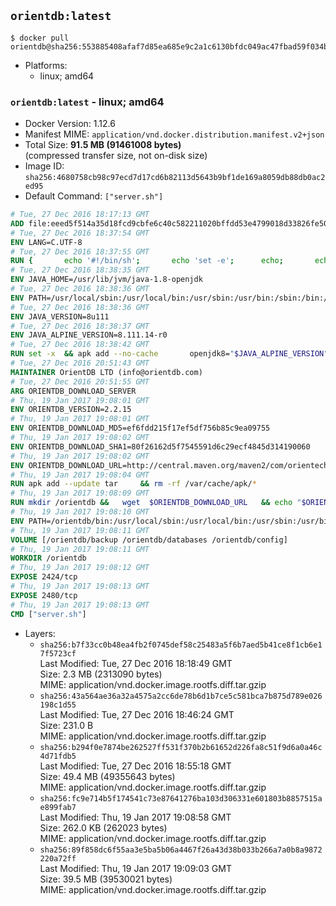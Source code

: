 ## `orientdb:latest`

```console
$ docker pull orientdb@sha256:553885408afaf7d85ea685e9c2a1c6130bfdc049ac47fbad59f034b0bd190167
```

-	Platforms:
	-	linux; amd64

### `orientdb:latest` - linux; amd64

-	Docker Version: 1.12.6
-	Manifest MIME: `application/vnd.docker.distribution.manifest.v2+json`
-	Total Size: **91.5 MB (91461008 bytes)**  
	(compressed transfer size, not on-disk size)
-	Image ID: `sha256:4680758cb98c97ecd7d17cd6b82113d5643b9bf1de169a8059db88db0ac2ed95`
-	Default Command: `["server.sh"]`

```dockerfile
# Tue, 27 Dec 2016 18:17:13 GMT
ADD file:eeed5f514a35d18fcd9cbfe6c40c582211020bffdd53e4799018d33826fe5067 in / 
# Tue, 27 Dec 2016 18:37:54 GMT
ENV LANG=C.UTF-8
# Tue, 27 Dec 2016 18:37:55 GMT
RUN { 		echo '#!/bin/sh'; 		echo 'set -e'; 		echo; 		echo 'dirname "$(dirname "$(readlink -f "$(which javac || which java)")")"'; 	} > /usr/local/bin/docker-java-home 	&& chmod +x /usr/local/bin/docker-java-home
# Tue, 27 Dec 2016 18:38:35 GMT
ENV JAVA_HOME=/usr/lib/jvm/java-1.8-openjdk
# Tue, 27 Dec 2016 18:38:36 GMT
ENV PATH=/usr/local/sbin:/usr/local/bin:/usr/sbin:/usr/bin:/sbin:/bin:/usr/lib/jvm/java-1.8-openjdk/jre/bin:/usr/lib/jvm/java-1.8-openjdk/bin
# Tue, 27 Dec 2016 18:38:36 GMT
ENV JAVA_VERSION=8u111
# Tue, 27 Dec 2016 18:38:37 GMT
ENV JAVA_ALPINE_VERSION=8.111.14-r0
# Tue, 27 Dec 2016 18:38:42 GMT
RUN set -x 	&& apk add --no-cache 		openjdk8="$JAVA_ALPINE_VERSION" 	&& [ "$JAVA_HOME" = "$(docker-java-home)" ]
# Tue, 27 Dec 2016 20:51:43 GMT
MAINTAINER OrientDB LTD (info@orientdb.com)
# Tue, 27 Dec 2016 20:51:55 GMT
ARG ORIENTDB_DOWNLOAD_SERVER
# Thu, 19 Jan 2017 19:08:01 GMT
ENV ORIENTDB_VERSION=2.2.15
# Thu, 19 Jan 2017 19:08:01 GMT
ENV ORIENTDB_DOWNLOAD_MD5=ef6fdd215f17ef5df756b85c9ea09755
# Thu, 19 Jan 2017 19:08:02 GMT
ENV ORIENTDB_DOWNLOAD_SHA1=80f26162d5f7545591d6c29ecf4845d314190060
# Thu, 19 Jan 2017 19:08:02 GMT
ENV ORIENTDB_DOWNLOAD_URL=http://central.maven.org/maven2/com/orientechnologies/orientdb-community/2.2.15/orientdb-community-2.2.15.tar.gz
# Thu, 19 Jan 2017 19:08:04 GMT
RUN apk add --update tar     && rm -rf /var/cache/apk/*
# Thu, 19 Jan 2017 19:08:09 GMT
RUN mkdir /orientdb &&   wget  $ORIENTDB_DOWNLOAD_URL   && echo "$ORIENTDB_DOWNLOAD_MD5 *orientdb-community-$ORIENTDB_VERSION.tar.gz" | md5sum -c -   && echo "$ORIENTDB_DOWNLOAD_SHA1 *orientdb-community-$ORIENTDB_VERSION.tar.gz" | sha1sum -c -   && tar -xvzf orientdb-community-$ORIENTDB_VERSION.tar.gz -C /orientdb --strip-components=1   && rm orientdb-community-$ORIENTDB_VERSION.tar.gz   && rm -rf /orientdb/databases/*
# Thu, 19 Jan 2017 19:08:10 GMT
ENV PATH=/orientdb/bin:/usr/local/sbin:/usr/local/bin:/usr/sbin:/usr/bin:/sbin:/bin:/usr/lib/jvm/java-1.8-openjdk/jre/bin:/usr/lib/jvm/java-1.8-openjdk/bin
# Thu, 19 Jan 2017 19:08:11 GMT
VOLUME [/orientdb/backup /orientdb/databases /orientdb/config]
# Thu, 19 Jan 2017 19:08:11 GMT
WORKDIR /orientdb
# Thu, 19 Jan 2017 19:08:12 GMT
EXPOSE 2424/tcp
# Thu, 19 Jan 2017 19:08:13 GMT
EXPOSE 2480/tcp
# Thu, 19 Jan 2017 19:08:13 GMT
CMD ["server.sh"]
```

-	Layers:
	-	`sha256:b7f33cc0b48ea4fb2f0745def58c25483a5f6b7aed5b41ce8f1cb6e17f5723cf`  
		Last Modified: Tue, 27 Dec 2016 18:18:49 GMT  
		Size: 2.3 MB (2313090 bytes)  
		MIME: application/vnd.docker.image.rootfs.diff.tar.gzip
	-	`sha256:43a564ae36a32a4575a2cc6de78b6d1b7ce5c581bca7b875d789e026198c1d55`  
		Last Modified: Tue, 27 Dec 2016 18:46:24 GMT  
		Size: 231.0 B  
		MIME: application/vnd.docker.image.rootfs.diff.tar.gzip
	-	`sha256:b294f0e7874be262527ff531f370b2b61652d226fa8c51f9d6a0a46c4d71fdb5`  
		Last Modified: Tue, 27 Dec 2016 18:55:18 GMT  
		Size: 49.4 MB (49355643 bytes)  
		MIME: application/vnd.docker.image.rootfs.diff.tar.gzip
	-	`sha256:fc9e714b5f174541c73e87641276ba103d306331e601803b8857515ae899fab7`  
		Last Modified: Thu, 19 Jan 2017 19:08:58 GMT  
		Size: 262.0 KB (262023 bytes)  
		MIME: application/vnd.docker.image.rootfs.diff.tar.gzip
	-	`sha256:89f858dc6f55aa3e5ba5b06a4467f26a43d38b033b266a7a0b8a9872220a72ff`  
		Last Modified: Thu, 19 Jan 2017 19:09:03 GMT  
		Size: 39.5 MB (39530021 bytes)  
		MIME: application/vnd.docker.image.rootfs.diff.tar.gzip
